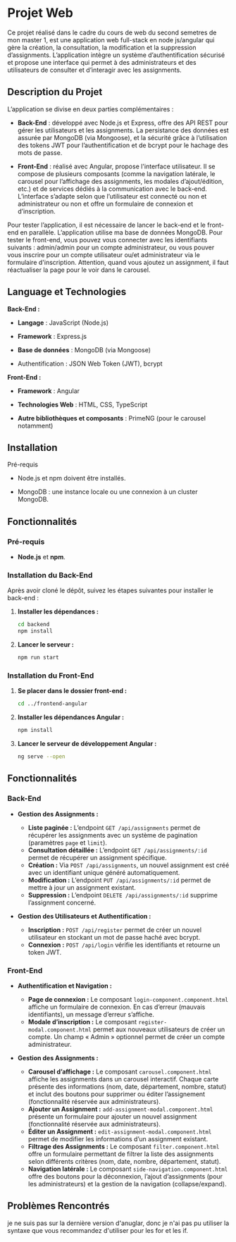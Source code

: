 # Projet Web
Ce projet réalisé dans le cadre du cours de web du second semetres de mon master 1, est une application web full-stack en node js/angular qui gère la création, la consultation, la modification et la suppression d’assignments. L’application intègre un système d’authentification sécurisé et propose une interface qui permet à des administrateurs et des utilisateurs de consulter et d’interagir avec les assignments.
## Description du Projet
L’application se divise en deux parties complémentaires :

- **Back-End** : développé avec Node.js et Express,  offre des API REST pour gérer les utilisateurs et les assignments. La persistance des données est assurée par MongoDB (via Mongoose), et la sécurité  grâce à l’utilisation des tokens JWT pour l’authentification et de bcrypt pour le hachage des mots de passe.

- **Front-End** : réalisé avec Angular, propose l'interface utilisateur. Il se compose de plusieurs composants (comme la navigation latérale, le carousel pour l’affichage des assignments, les modales d’ajout/édition, etc.) et de services dédiés à la communication avec le back-end. L’interface s’adapte selon que l’utilisateur est connecté ou non et administrateur ou non et offre un formulaire de connexion et d’inscription.

Pour tester l’application, il est nécessaire de lancer le back-end et le front-end en parallèle. L’application utilise ma base de données MongoDB.
Pour tester le front-end, vous pouvez vous connecter avec les identifiants suivants : admin/admin pour un compte administrateur, ou vous pouver vous inscrire pour un compte utilisateur ou/et administrateur via le formulaire d'inscription.
Attention, quand vous ajoutez un assignment, il faut réactualiser la page pour le voir dans le carousel.

## Language et Technologies
**Back-End :**

- **Langage** : JavaScript (Node.js)

- **Framework** : Express.js

- **Base de données** : MongoDB (via Mongoose)

- Authentification : JSON Web Token (JWT), bcrypt


**Front-End :**

- **Framework** : Angular

- **Technologies Web** : HTML, CSS, TypeScript

- **Autre bibliothèques et composants**  : PrimeNG (pour le carousel notamment)


## Installation
Pré-requis
- Node.js et npm doivent être installés.

- MongoDB : une instance locale ou une connexion à un cluster MongoDB.
## Fonctionnalités

### Pré-requis

- **Node.js** et **npm**.

### Installation du Back-End

Après avoir cloné le dépôt, suivez les étapes suivantes pour installer le back-end :

1. **Installer les dépendances :**
   ```bash
   cd backend
   npm install
   ```

2. **Lancer le serveur :**
   ```bash
   npm run start
   ```

### Installation du Front-End

1. **Se placer dans le dossier front-end :**
   ```bash
   cd ../frontend-angular
   ```

2. **Installer les dépendances Angular :**
   ```bash
   npm install 
   ```

3. **Lancer le serveur de développement Angular :**
   ```bash
   ng serve --open
   ```
## Fonctionnalités

### Back-End
- **Gestion des Assignments :**
    - **Liste paginée :** L’endpoint `GET /api/assignments` permet de récupérer les assignments avec un système de pagination (paramètres `page` et `limit`).
    - **Consultation détaillée :** L’endpoint `GET /api/assignments/:id` permet de récupérer un assignment spécifique.
    - **Création :** Via `POST /api/assignments`, un nouvel assignment est créé avec un identifiant unique généré automatiquement.
    - **Modification :** L’endpoint `PUT /api/assignments/:id` permet de mettre à jour un assignment existant.
    - **Suppression :** L’endpoint `DELETE /api/assignments/:id` supprime l’assignment concerné.

- **Gestion des Utilisateurs et Authentification :**
    - **Inscription :** `POST /api/register` permet de créer un nouvel utilisateur en stockant un mot de passe haché avec bcrypt.
    - **Connexion :** `POST /api/login` vérifie les identifiants et retourne un token JWT.

### Front-End

- **Authentification et Navigation :**
    - **Page de connexion :** Le composant `login-component.component.html` affiche un formulaire de connexion. En cas d’erreur (mauvais identifiants), un message d’erreur s’affiche.
    - **Modale d’inscription :** Le composant `register-modal.component.html` permet aux nouveaux utilisateurs de créer un compte. Un champ « Admin » optionnel permet de créer un compte administrateur.

- **Gestion des Assignments :**
    - **Carousel d’affichage :** Le composant `carousel.component.html` affiche les assignments dans un carousel interactif. Chaque carte présente des informations (nom, date, département, nombre, statut) et inclut des boutons pour supprimer ou éditer l’assignement (fonctionnalité réservée aux administrateurs).
    - **Ajouter un Assignment :** `add-assignment-modal.component.html` présente un formulaire pour ajouter un nouvel assignment (fonctionnalité réservée aux administrateurs).
    - **Éditer un Assignment :** `edit-assignment-modal.component.html` permet de modifier les informations d’un assignment existant.
    - **Filtrage des Assignments :** Le composant `filter.component.html` offre un formulaire permettant de filtrer la liste des assignments selon différents critères (nom, date, nombre, département, statut).
    - **Navigation latérale :** Le composant `side-navigation.component.html` offre des boutons pour la déconnexion, l’ajout d’assignments (pour les administrateurs) et la gestion de la navigation (collapse/expand).

## Problèmes Rencontrés
je ne suis pas sur la dernière version d'anuglar, donc je n'ai pas pu utiliser la syntaxe que vous recommandez d'utiliser pour les for et les if.
